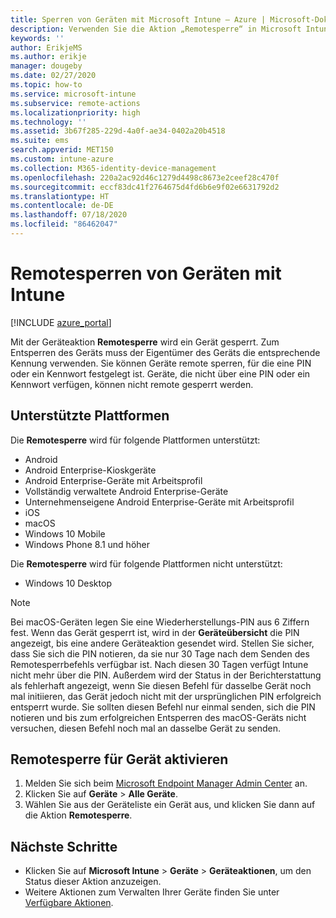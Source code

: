 ```yaml
---
title: Sperren von Geräten mit Microsoft Intune – Azure | Microsoft-Dokumentation
description: Verwenden Sie die Aktion „Remotesperre“ in Microsoft Intune, um ein Gerät zu sperren, das durch eine PIN oder ein Kennwort geschützt ist.
keywords: ''
author: ErikjeMS
ms.author: erikje
manager: dougeby
ms.date: 02/27/2020
ms.topic: how-to
ms.service: microsoft-intune
ms.subservice: remote-actions
ms.localizationpriority: high
ms.technology: ''
ms.assetid: 3b67f285-229d-4a0f-ae34-0402a20b4518
ms.suite: ems
search.appverid: MET150
ms.custom: intune-azure
ms.collection: M365-identity-device-management
ms.openlocfilehash: 220a2ac92d46c1279d4498c8673e2ceef28c470f
ms.sourcegitcommit: eccf83dc41f2764675d4fd6b6e9f02e6631792d2
ms.translationtype: HT
ms.contentlocale: de-DE
ms.lasthandoff: 07/18/2020
ms.locfileid: "86462047"
---
```

# <a name="remotely-lock-devices-with-intune"></a>Remotesperren von Geräten mit Intune

[!INCLUDE [azure_portal](../includes/azure_portal.md)]

Mit der Geräteaktion **Remotesperre** wird ein Gerät gesperrt. Zum Entsperren des Geräts muss der Eigentümer des Geräts die entsprechende Kennung verwenden. Sie können Geräte remote sperren, für die eine PIN oder ein Kennwort festgelegt ist. Geräte, die nicht über eine PIN oder ein Kennwort verfügen, können nicht remote gesperrt werden.

## <a name="supported-platforms"></a>Unterstützte Plattformen

Die **Remotesperre** wird für folgende Plattformen unterstützt:

- Android
- Android Enterprise-Kioskgeräte
- Android Enterprise-Geräte mit Arbeitsprofil
- Vollständig verwaltete Android Enterprise-Geräte
- Unternehmenseigene Android Enterprise-Geräte mit Arbeitsprofil
- iOS
- macOS
- Windows 10 Mobile
- Windows Phone 8.1 und höher

Die **Remotesperre** wird für folgende Plattformen nicht unterstützt:
- Windows 10 Desktop

> [!NOTE]
> Bei macOS-Geräten legen Sie eine Wiederherstellungs-PIN aus 6 Ziffern fest. Wenn das Gerät gesperrt ist, wird in der **Geräteübersicht** die PIN angezeigt, bis eine andere Geräteaktion gesendet wird. Stellen Sie sicher, dass Sie sich die PIN notieren, da sie nur 30 Tage nach dem Senden des Remotesperrbefehls verfügbar ist. Nach diesen 30 Tagen verfügt Intune nicht mehr über die PIN. Außerdem wird der Status in der Berichterstattung als fehlerhaft angezeigt, wenn Sie diesen Befehl für dasselbe Gerät noch mal initiieren, das Gerät jedoch nicht mit der ursprünglichen PIN erfolgreich entsperrt wurde. Sie sollten diesen Befehl nur einmal senden, sich die PIN notieren und bis zum erfolgreichen Entsperren des macOS-Geräts nicht versuchen, diesen Befehl noch mal an dasselbe Gerät zu senden.


## <a name="remote-lock-a-device"></a>Remotesperre für Gerät aktivieren

1. Melden Sie sich beim [Microsoft Endpoint Manager Admin Center](https://go.microsoft.com/fwlink/?linkid=2109431) an.
3. Klicken Sie auf **Geräte** > **Alle Geräte**.
4. Wählen Sie aus der Geräteliste ein Gerät aus, und klicken Sie dann auf die Aktion **Remotesperre**.

## <a name="next-steps"></a>Nächste Schritte

- Klicken Sie auf **Microsoft Intune** > **Geräte** > **Geräteaktionen**, um den Status dieser Aktion anzuzeigen. 
- Weitere Aktionen zum Verwalten Ihrer Geräte finden Sie unter [Verfügbare Aktionen](device-management.md).
